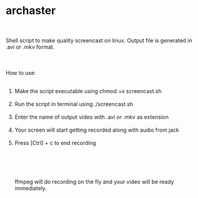 archaster
=========
<br></br>
Shell script to make quality screencast on linux. 
Output file is generated in .avi or .mkv format.
<br></br><br></br>
How to use:<br></br>
1. Make the script executable using chmod +x screencast.sh<br></br>
2. Run the script in terminal using ./screencast.sh<br></br>
3. Enter the name of output video with .avi or .mkv as extension<br></br>
4. Your screen will start getting recorded along with audio from jack<br></br>
5. Press [Ctrl] + c to end recording<br></br>
<br></br><br></br>
ffmpeg will do recording on the fly and your video will be ready immediately.

